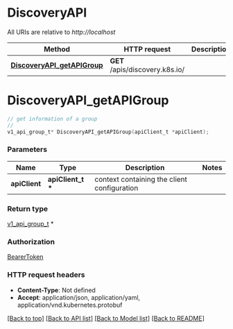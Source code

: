 # DiscoveryAPI

All URIs are relative to *http://localhost*

Method | HTTP request | Description
------------- | ------------- | -------------
[**DiscoveryAPI_getAPIGroup**](DiscoveryAPI.md#DiscoveryAPI_getAPIGroup) | **GET** /apis/discovery.k8s.io/ | 


# **DiscoveryAPI_getAPIGroup**
```c
// get information of a group
//
v1_api_group_t* DiscoveryAPI_getAPIGroup(apiClient_t *apiClient);
```

### Parameters
Name | Type | Description  | Notes
------------- | ------------- | ------------- | -------------
**apiClient** | **apiClient_t \*** | context containing the client configuration | 

### Return type

[v1_api_group_t](v1_api_group.md) *


### Authorization

[BearerToken](../README.md#BearerToken)

### HTTP request headers

 - **Content-Type**: Not defined
 - **Accept**: application/json, application/yaml, application/vnd.kubernetes.protobuf

[[Back to top]](#) [[Back to API list]](../README.md#documentation-for-api-endpoints) [[Back to Model list]](../README.md#documentation-for-models) [[Back to README]](../README.md)

